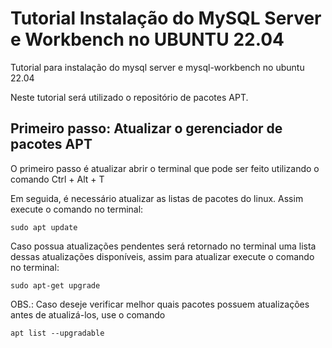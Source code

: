 # Tutorial Instalação do MySQL Server e Workbench no UBUNTU 22.04
Tutorial para instalação do mysql server e mysql-workbench no ubuntu 22.04

Neste tutorial será utilizado o repositório de pacotes APT.

## Primeiro passo: Atualizar o gerenciador de pacotes APT

O primeiro passo é atualizar abrir o terminal que pode ser feito utilizando o comando Ctrl + Alt + T

Em seguida, é necessário atualizar as listas de pacotes do linux. Assim execute o comando no terminal:

```sudo apt update```

Caso possua atualizações pendentes será retornado no terminal uma lista dessas atualizações disponíveis, assim para atualizar execute o comando no terminal:

```sudo apt-get upgrade```

OBS.: Caso deseje verificar melhor quais pacotes possuem atualizações antes de atualizá-los, use o comando 

```apt list --upgradable```
